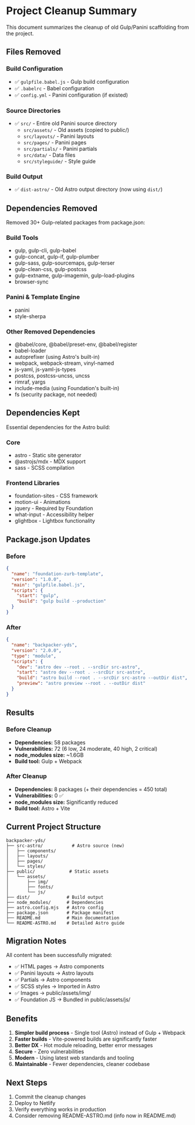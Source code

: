 # Project Cleanup Summary

This document summarizes the cleanup of old Gulp/Panini scaffolding from the project.

## Files Removed

### Build Configuration
- ✅ `gulpfile.babel.js` - Gulp build configuration
- ✅ `.babelrc` - Babel configuration
- ✅ `config.yml` - Panini configuration (if existed)

### Source Directories
- ✅ `src/` - Entire old Panini source directory
  - `src/assets/` - Old assets (copied to public/)
  - `src/layouts/` - Panini layouts
  - `src/pages/` - Panini pages
  - `src/partials/` - Panini partials
  - `src/data/` - Data files
  - `src/styleguide/` - Style guide

### Build Output
- ✅ `dist-astro/` - Old Astro output directory (now using `dist/`)

## Dependencies Removed

Removed 30+ Gulp-related packages from package.json:

### Build Tools
- gulp, gulp-cli, gulp-babel
- gulp-concat, gulp-if, gulp-plumber
- gulp-sass, gulp-sourcemaps, gulp-terser
- gulp-clean-css, gulp-postcss
- gulp-extname, gulp-imagemin, gulp-load-plugins
- browser-sync

### Panini & Template Engine
- panini
- style-sherpa

### Other Removed Dependencies
- @babel/core, @babel/preset-env, @babel/register
- babel-loader
- autoprefixer (using Astro's built-in)
- webpack, webpack-stream, vinyl-named
- js-yaml, js-yaml-js-types
- postcss, postcss-uncss, uncss
- rimraf, yargs
- include-media (using Foundation's built-in)
- fs (security package, not needed)

## Dependencies Kept

Essential dependencies for the Astro build:

### Core
- astro - Static site generator
- @astrojs/mdx - MDX support
- sass - SCSS compilation

### Frontend Libraries
- foundation-sites - CSS framework
- motion-ui - Animations
- jquery - Required by Foundation
- what-input - Accessibility helper
- glightbox - Lightbox functionality

## Package.json Updates

### Before
```json
{
  "name": "foundation-zurb-template",
  "version": "1.0.0",
  "main": "gulpfile.babel.js",
  "scripts": {
    "start": "gulp",
    "build": "gulp build --production"
  }
}
```

### After
```json
{
  "name": "backpacker-yds",
  "version": "2.0.0",
  "type": "module",
  "scripts": {
    "dev": "astro dev --root . --srcDir src-astro",
    "start": "astro dev --root . --srcDir src-astro",
    "build": "astro build --root . --srcDir src-astro --outDir dist",
    "preview": "astro preview --root . --outDir dist"
  }
}
```

## Results

### Before Cleanup
- **Dependencies:** 58 packages
- **Vulnerabilities:** 72 (6 low, 24 moderate, 40 high, 2 critical)
- **node_modules size:** ~1.6GB
- **Build tool:** Gulp + Webpack

### After Cleanup
- **Dependencies:** 8 packages (+ their dependencies = 450 total)
- **Vulnerabilities:** 0 ✅
- **node_modules size:** Significantly reduced
- **Build tool:** Astro + Vite

## Current Project Structure

```
backpacker-yds/
├── src-astro/           # Astro source (new)
│   ├── components/
│   ├── layouts/
│   ├── pages/
│   └── styles/
├── public/             # Static assets
│   └── assets/
│       ├── img/
│       ├── fonts/
│       └── js/
├── dist/              # Build output
├── node_modules/      # Dependencies
├── astro.config.mjs   # Astro config
├── package.json       # Package manifest
├── README.md          # Main documentation
└── README-ASTRO.md    # Detailed Astro guide
```

## Migration Notes

All content has been successfully migrated:
- ✅ HTML pages → Astro components
- ✅ Panini layouts → Astro layouts
- ✅ Partials → Astro components
- ✅ SCSS styles → Imported in Astro
- ✅ Images → public/assets/img/
- ✅ Foundation JS → Bundled in public/assets/js/

## Benefits

1. **Simpler build process** - Single tool (Astro) instead of Gulp + Webpack
2. **Faster builds** - Vite-powered builds are significantly faster
3. **Better DX** - Hot module reloading, better error messages
4. **Secure** - Zero vulnerabilities
5. **Modern** - Using latest web standards and tooling
6. **Maintainable** - Fewer dependencies, cleaner codebase

## Next Steps

1. Commit the cleanup changes
2. Deploy to Netlify
3. Verify everything works in production
4. Consider removing README-ASTRO.md (info now in README.md)
